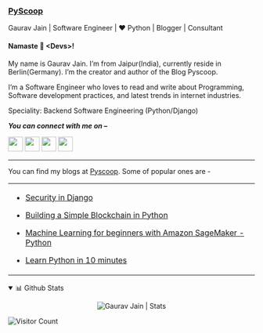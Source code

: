 ### [PyScoop](http://www.pyscoop.com)

Gaurav Jain | Software Engineer | ❤️ Python | Blogger | Consultant

#### Namaste 🙏 <Devs<Devs/>>!
My name is Gaurav Jain. I’m from Jaipur(India), currently reside in Berlin(Germany). I’m the creator and author of the Blog Pyscoop.

I’m a Software Engineer who loves to read and write about Programming, Software development practices, and latest trends in internet industries.

Speciality: Backend Software Engineering (Python/Django)


<p>
  <b><i>You can connect with me on –</i></b>
  
[<img height="30" src="https://img.shields.io/badge/linkedin-blue.svg?&style=for-the-badge&logo=linkedin&logoColor=white" />][LinkedIn]
[<img height="30" src = "https://img.shields.io/badge/Facebook-036be4.svg?&style=for-the-badge&logo=facebook&logoColor=white">][Facebook]
[<img height="30" src = "https://img.shields.io/badge/Youtube-%23E4405F.svg?&style=for-the-badge&logo=Youtube&logoColor=white">][Youtube] 
[<img height="30" src="https://img.shields.io/badge/twitter-%231DA1F2.svg?&style=for-the-badge&logo=twitter&logoColor=white" />][twitter]
<br />
<hr />


<table>
  
  You can find my blogs at [Pyscoop](https://www.pyscoop.com). Some of popular ones are -

  <tr><td>
  
- [Security in Django](https://www.pyscoop.com/security-in-the-django-application/)
      
- [Building a Simple Blockchain in Python](https://www.pyscoop.com/building-a-simple-blockchain-in-python/)
      
- [Machine Learning for beginners with Amazon SageMaker - Python](https://www.pyscoop.com/machine-learning-for-beginners-with-amazon-sagemaker/)
      
- [Learn Python in 10 minutes](https://www.pyscoop.com/learn-python-in-10-minutes/)
</td></tr>
</table>

<details open>
 <summary>📊 Github Stats</summary>
 <p align="center"> <img src="https://github-readme-stats.vercel.app/api?username=gjain0&show_icons=true&theme=gotham" alt="Gaurav Jain | Stats" />
</details>


![Visitor Count](https://profile-counter.glitch.me/{gjain0}/count.svg)

[twitter]: https://twitter.com/gjain0
[youtube]: https://www.youtube.com/channel/UCpg35vACbcgswUgHWf2br9A
[linkedin]: https://www.linkedin.com/in/gjain0/
[Facebook]: https://www.facebook.com/pyscoop
